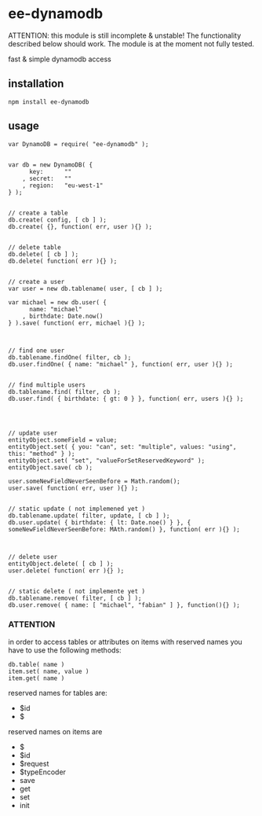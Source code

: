 # ee-dynamodb

ATTENTION: this module is still incomplete & unstable! The functionality described below should work. The module is at the moment not fully tested.
 	
fast & simple dynamodb access


## installation
	
	npm install ee-dynamodb

## usage

	
	var DynamoDB = require( "ee-dynamodb" );


	var db = new DynamoDB( {
		  key: 		""
		, secret:	""
		, region: 	"eu-west-1" 
	} );


	// create a table
	db.create( config, [ cb ] );
	db.create( {}, function( err, user ){} );


	// delete table
	db.delete( [ cb ] );
	db.delete( function( err ){} );


	// create a user
	var user = new db.tablename( user, [ cb ] );

	var michael = new db.user( {
		  name: "michael"
		, birthdate: Date.now()
	} ).save( function( err, michael ){} );



	// find one user
	db.tablename.findOne( filter, cb );
	db.user.findOne( { name: "michael" }, function( err, user ){} );


	// find multiple users
	db.tablename.find( filter, cb );
	db.user.find( { birthdate: { gt: 0 } }, function( err, users ){} );




	// update user
	entityObject.someField = value;
	entityObject.set( { you: "can", set: "multiple", values: "using", this: "method" } );
	entityObject.set( "set", "valueForSetReservedKeyword" );
	entityObject.save( cb );

	user.someNewFieldNeverSeenBefore = Math.random();
	user.save( function( err, user ){} );


	// static update ( not implemened yet )
	db.tablename.update( filter, update, [ cb ] );
	db.user.update( { birthdate: { lt: Date.noe() } }, { someNewFieldNeverSeenBefore: MAth.random() }, function( err ){} );

	

	// delete user
	entityObject.delete( [ cb ] );
	user.delete( function( err ){} );


	// static delete ( not implemente yet )
	db.tablename.remove( filter, [ cb ] );
	db.user.remove( { name: [ "michael", "fabian" ] }, function(){} );


### ATTENTION

in order to access tables or attributes on items with reserved names you have to use the following methods:

	db.table( name )
	item.set( name, value )
	item.get( name )

reserved names for tables are: 
- $id
- $

reserved names on items are
- $
- $id
- $request
- $typeEncoder
- save
- get
- set
- init